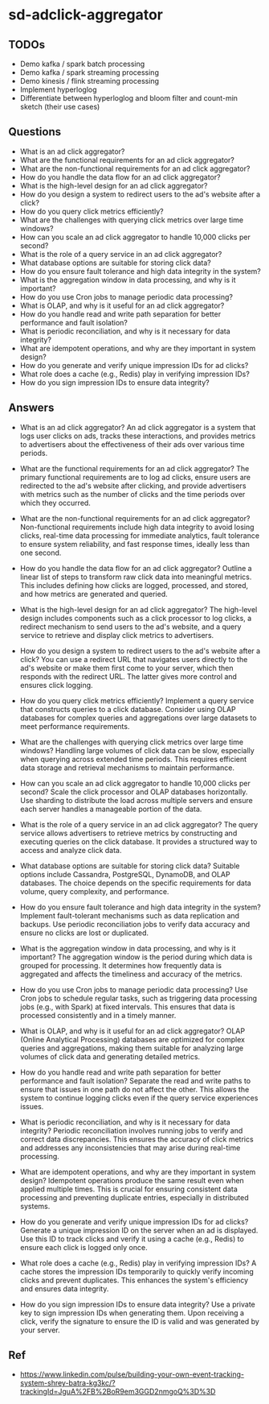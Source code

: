 # sd-adclick-aggregator

## TODOs
- Demo kafka / spark batch processing
- Demo kafka / spark streaming processing
- Demo kinesis / flink streaming processing
- Implement hyperloglog
- Differentiate between hyperloglog and bloom filter and count-min sketch (their use cases)

## Questions
- What is an ad click aggregator?
- What are the functional requirements for an ad click aggregator?
- What are the non-functional requirements for an ad click aggregator?
- How do you handle the data flow for an ad click aggregator?
- What is the high-level design for an ad click aggregator?
- How do you design a system to redirect users to the ad's website after a click?
- How do you query click metrics efficiently?
- What are the challenges with querying click metrics over large time windows?
- How can you scale an ad click aggregator to handle 10,000 clicks per second?
- What is the role of a query service in an ad click aggregator?
- What database options are suitable for storing click data?
- How do you ensure fault tolerance and high data integrity in the system?
- What is the aggregation window in data processing, and why is it important?
- How do you use Cron jobs to manage periodic data processing?
- What is OLAP, and why is it useful for an ad click aggregator?
- How do you handle read and write path separation for better performance and fault isolation?
- What is periodic reconciliation, and why is it necessary for data integrity?
- What are idempotent operations, and why are they important in system design?
- How do you generate and verify unique impression IDs for ad clicks?
- What role does a cache (e.g., Redis) play in verifying impression IDs?
- How do you sign impression IDs to ensure data integrity?

## Answers
- What is an ad click aggregator?
An ad click aggregator is a system that logs user clicks on ads, tracks these interactions, and provides metrics to advertisers about the effectiveness of their ads over various time periods.

- What are the functional requirements for an ad click aggregator?
The primary functional requirements are to log ad clicks, ensure users are redirected to the ad's website after clicking, and provide advertisers with metrics such as the number of clicks and the time periods over which they occurred.

- What are the non-functional requirements for an ad click aggregator?
Non-functional requirements include high data integrity to avoid losing clicks, real-time data processing for immediate analytics, fault tolerance to ensure system reliability, and fast response times, ideally less than one second.

- How do you handle the data flow for an ad click aggregator?
Outline a linear list of steps to transform raw click data into meaningful metrics. This includes defining how clicks are logged, processed, and stored, and how metrics are generated and queried.

- What is the high-level design for an ad click aggregator?
The high-level design includes components such as a click processor to log clicks, a redirect mechanism to send users to the ad's website, and a query service to retrieve and display click metrics to advertisers.

- How do you design a system to redirect users to the ad's website after a click?
You can use a redirect URL that navigates users directly to the ad's website or make them first come to your server, which then responds with the redirect URL. The latter gives more control and ensures click logging.

- How do you query click metrics efficiently?
Implement a query service that constructs queries to a click database. Consider using OLAP databases for complex queries and aggregations over large datasets to meet performance requirements.

- What are the challenges with querying click metrics over large time windows?
Handling large volumes of click data can be slow, especially when querying across extended time periods. This requires efficient data storage and retrieval mechanisms to maintain performance.

- How can you scale an ad click aggregator to handle 10,000 clicks per second?
Scale the click processor and OLAP databases horizontally. Use sharding to distribute the load across multiple servers and ensure each server handles a manageable portion of the data.

- What is the role of a query service in an ad click aggregator?
The query service allows advertisers to retrieve metrics by constructing and executing queries on the click database. It provides a structured way to access and analyze click data.

- What database options are suitable for storing click data?
Suitable options include Cassandra, PostgreSQL, DynamoDB, and OLAP databases. The choice depends on the specific requirements for data volume, query complexity, and performance.

- How do you ensure fault tolerance and high data integrity in the system?
Implement fault-tolerant mechanisms such as data replication and backups. Use periodic reconciliation jobs to verify data accuracy and ensure no clicks are lost or duplicated.

- What is the aggregation window in data processing, and why is it important?
The aggregation window is the period during which data is grouped for processing. It determines how frequently data is aggregated and affects the timeliness and accuracy of the metrics.

- How do you use Cron jobs to manage periodic data processing?
Use Cron jobs to schedule regular tasks, such as triggering data processing jobs (e.g., with Spark) at fixed intervals. This ensures that data is processed consistently and in a timely manner.

- What is OLAP, and why is it useful for an ad click aggregator?
OLAP (Online Analytical Processing) databases are optimized for complex queries and aggregations, making them suitable for analyzing large volumes of click data and generating detailed metrics.

- How do you handle read and write path separation for better performance and fault isolation?
Separate the read and write paths to ensure that issues in one path do not affect the other. This allows the system to continue logging clicks even if the query service experiences issues.

- What is periodic reconciliation, and why is it necessary for data integrity?
Periodic reconciliation involves running jobs to verify and correct data discrepancies. This ensures the accuracy of click metrics and addresses any inconsistencies that may arise during real-time processing.

- What are idempotent operations, and why are they important in system design?
Idempotent operations produce the same result even when applied multiple times. This is crucial for ensuring consistent data processing and preventing duplicate entries, especially in distributed systems.

- How do you generate and verify unique impression IDs for ad clicks?
Generate a unique impression ID on the server when an ad is displayed. Use this ID to track clicks and verify it using a cache (e.g., Redis) to ensure each click is logged only once.

- What role does a cache (e.g., Redis) play in verifying impression IDs?
A cache stores the impression IDs temporarily to quickly verify incoming clicks and prevent duplicates. This enhances the system's efficiency and ensures data integrity.

- How do you sign impression IDs to ensure data integrity?
Use a private key to sign impression IDs when generating them. Upon receiving a click, verify the signature to ensure the ID is valid and was generated by your server.

## Ref
- https://www.linkedin.com/pulse/building-your-own-event-tracking-system-shrey-batra-kg3kc/?trackingId=JguA%2FB%2BoR9em3GGD2nmgoQ%3D%3D